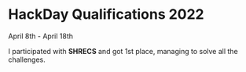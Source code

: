 # HackDay Qualifications 2022

April 8th - April 18th

I participated with **SHRECS** and got 1st place, managing to solve all the challenges.
